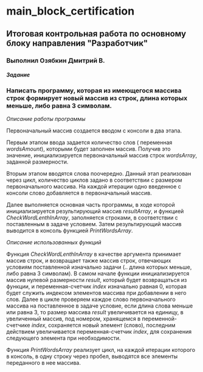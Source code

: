 # main_block_certification

## Итоговая контрольная работа по основному блоку направления "Разработчик"
### Выполнил Озябкин Дмитрий В.

#### *Задание*  

### Написать программу, которая из имеющегося массива строк формирует новый массив из строк, длина которых меньше, либо равна 3 символам.


*Описание работы программы*

Первоначальный массив создается вводом с консоли в два этапа.

Первым этапом ввода задается количество слов ( переменная *wordsAmount*), которыми будет заполнен массив. Получив это значение, инициализируется первоначальный массив строк *wordsArray*, заданной размерности.

Вторым этапом вводятся слова поочередно. Данный этап реализован через цикл, количество циклов задано в соответствии с размером первоначального массива. На каждой итерации одно введенное с консоли слово добавляется в первоначальный массив.

Далее выполняется основная часть программы, в ходе которой инициализируется результирующий массив *resultArray*, и функцией *CheckWordLenthInArray*, заполняется строками, в соответствии с поставленным в задаче условием. Затем результирующий массив выводится в консоль функцией *PrintWordsArray*.

*Описание использованных функций*

Функция *CheckWordLenthInArray* в качестве аргумента принимает массив строк, и возвращает также массив строк, отвечающих условиям поставленной изначально задачи (.. длина которых меньше, либо равна 3 символам). В самом начале функции инициализируется массив нулевой размерности *result*, который будет возвращаться из функции, и переменная-счетчик *index* изначально равная 0, которая будет служить индексом элементов массива при добавлении в него слов. Далее в цикле проверяем каждое слово первоначального массива на поставленное в задаче условие, если длина слова меньше или равна 3, то размер массива *result* увеличивается на единицу, в увеличенный массив, под номером, хранящемся в переменной-счетчике *index*, сохраняется новый элемент (слово), последним действием увеличивается переменная-счетчик *index*, для сохранения следующего элемента при необходимости.

Функция *PrintWordsArray* реализует цикл, на каждой итерации которого в консоль, в одну строку через пробел, выводятся все элементы переданного в нее массива. 
